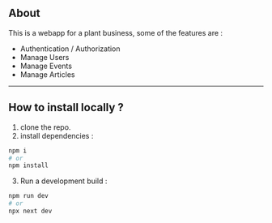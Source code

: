 ## About

This is a webapp for a plant business, some of the features are :

- Authentication / Authorization
- Manage Users
- Manage Events
- Manage Articles

---

## How to install locally ?

1. clone the repo.
2. install dependencies :

```bash
npm i
# or
npm install
```

3. Run a development build :

```bash
npm run dev
# or
npx next dev
```
